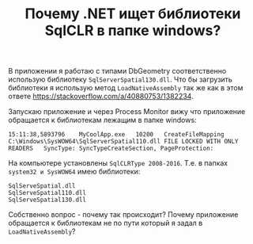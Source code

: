 ﻿---
title: "Почему .NET ищет библиотеки SqlCLR в папке windows?"
se.owner.user_id: 7502
se.owner.display_name: "Макс Кливер"
se.owner.link: "https://ru.stackoverflow.com/users/7502/%d0%9c%d0%b0%d0%ba%d1%81-%d0%9a%d0%bb%d0%b8%d0%b2%d0%b5%d1%80"
se.link: "https://ru.stackoverflow.com/questions/896018/%d0%9f%d0%be%d1%87%d0%b5%d0%bc%d1%83-net-%d0%b8%d1%89%d0%b5%d1%82-%d0%b1%d0%b8%d0%b1%d0%bb%d0%b8%d0%be%d1%82%d0%b5%d0%ba%d0%b8-sqlclr-%d0%b2-%d0%bf%d0%b0%d0%bf%d0%ba%d0%b5-windows"
se.question_id: 896018
se.post_type: question
se.score: 2
---
<p>В приложении я работаю с типами DbGeometry соответственно использую библиотеку <code>SqlServerSpatial130.dll</code>. Что бы загрузить библиотеки я использую метод <code>LoadNativeAssembly</code> так же как в этом ответе <a href="https://stackoverflow.com/a/40880753/1382234">https://stackoverflow.com/a/40880753/1382234</a>.  </p>

<p>Запускаю приложение и через Process Monitor вижу что приложение обращается к библиотекам лежащим в папке windows:</p>

<pre><code>15:11:38,5893796    MyCoolApp.exe   10200   CreateFileMapping   C:\Windows\SysWOW64\SqlServerSpatial110.dll FILE LOCKED WITH ONLY READERS   SyncType: SyncTypeCreateSection, PageProtection: 
</code></pre>

<p>На компьютере установлены <code>SqlCLRType 2008-2016</code>. Т.е. в папках <code>system32 и SysWOW64</code> имею библиотеки:</p>

<pre><code>SqlServeSpatial.dll
SqlServeSpatial110.dll
SqlServeSpatial130.dll
</code></pre>

<p>Собственно вопрос - почему так происходит? Почему приложение обращается к библиотекам не по пути который я задал в <code>LoadNativeAssembly</code>?</p>
